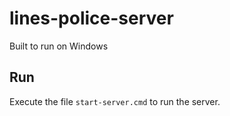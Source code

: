 # lines-police-server

Built to run on Windows

## Run

Execute the file `start-server.cmd` to run the server.
